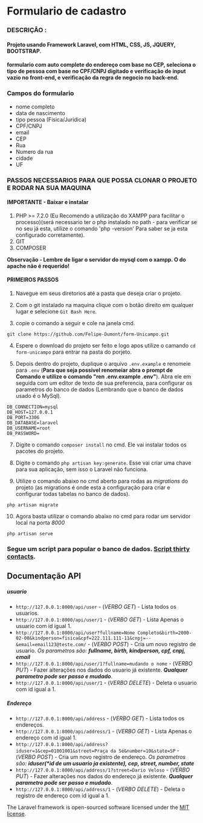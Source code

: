 # Formulario de cadastro

### DESCRIÇÂO :

#### Projeto usando Framework Laravel, com HTML, CSS, JS, JQUERY, BOOTSTRAP.

#### formulario com auto complete do endereço com base no CEP, seleciona o tipo de pessoa com base no CPF/CNPJ digitado e verificação de input vazio no front-end, e verificação da regra de negocio no back-end.

### Campos do formulario

-   nome completo
-   data de nascimento
-   tipo pessoa (Fisica/Juridica)
-   CPF/CNPJ
-   email
-   CEP
-   Rua
-   Numero da rua
-   cidade
-   UF

### PASSOS NECESSARIOS PARA QUE POSSA CLONAR O PROJETO E RODAR NA SUA MAQUINA

#### IMPORTANTE - Baixar e instalar

1. PHP >= 7.2.0 (Eu Recomendo a utilização do XAMPP para facilitar o processo)(será necessario ter o php instalado no path - para verificar se no seu já esta, utilize o comando 'php -version' Para saber se ja esta configurado corretamente).
2. GIT
3. COMPOSER

**Observação - Lembre de ligar o servidor do mysql com o xampp. O do apache não é requerido!**

#### PRIMEIROS PASSOS

1. Navegue em seus diretorios até a pasta que deseja criar o projeto.

2. Com o git instalado na maquina clique com o botão direito em qualquer lugar e selecione `Git Bash Here`.

3. copie o comando a seguir e cole na janela cmd.

```
git clone https://github.com/Felipe-Dumont/form-Unicampo.git
```

4. Espere o download do projeto ser feito e logo apos utilize o camando `cd form-unicampo` para entrar na pasta do porjeto.

5. Depois dentro do projeto, duplique o arquivo `.env.example` e renomeie para `.env` (**Para que seja possivel renomeiar abra o prompt de Comando e utilize o comando "ren .env.example .env"**). Abra ele em seguida com um editor de texto de sua preferencia, para configurar os parametros do banco de dados (Lembrando que o banco de dados usado é o MySql).

```
DB_CONNECTION=mysql
DB_HOST=127.0.0.1
DB_PORT=3306
DB_DATABASE=laravel
DB_USERNAME=root
DB_PASSWORD=
```

7. Digite o comando `composer install` no cmd. Ele vai instalar todos os pacotes do projeto.

8. Digite o comando `php artisan key:generate`. Esse vai criar uma chave para sua aplicação, sem isso o Laravel não funciona.

9. Utilize o comando abaixo no cmd aberto para rodas as _migrations_ do projeto (as migrations é onde esta a configuração para criar e configurar todas tabelas no banco de dados).

```
php artisan migrate
```

10. Agora basta utilizar o comando abaixo no cmd para rodar um servidor local na porta _8000_

```
php artisan serve
```

### Segue um script para popular o banco de dados. [Script thirty contacts](https://github.com/Felipe-Dumont/form-Unicampo/blob/master/populacaoBD/thirty_bd_contacts.sql).

## Documentação API

##### usuario

-   `http://127.0.0.1:8000/api/user` - (_VERBO GET_) - Lista todos os usuarios.
-   `http://127.0.0.1:8000/api/user/1` - (_VERBO GET_) - Lista Apenas o usuario com id igual 1.
-   `http://127.0.0.1:8000/api/user?fullname=Nome Completo&birth=2000-02-08&kindperson=fisica&cpf=222.111.111-11&cnpj=--&email=email123@teste.com/` - (_VERBO POST_) - Cria um novo registro de usuario. _Os parametros são: **fullname, birth, kindperson, cpf, cnpj, email**_
-   `http://127.0.0.1:8000/api/user/1?fullname=mudando o nome` - (_VERBO PUT_) - Fazer alterações nos dados do usuario já existente. _**Qualquer parametro pode ser passo e mudado**_.
-   `http://127.0.0.1:8000/api/user/1` - (_VERBO DELETE_) - Deleta o usuario com id igual a 1.

##### Endereço

-   `http://127.0.0.1:8000/api/address` - (_VERBO GET_) - Lista todos os endereços.
-   `http://127.0.0.1:8000/api/address/1` - (_VERBO GET_) - Lista Apenas o endereço com id igual 1.
-   `http://127.0.0.1:8000/api/address?iduser=1&cep=01001001&street=Praça da Sé&number=10&state=SP` - (_VERBO POST_) - Cria um novo registro de endereço. _Os parametros são: **iduser(\*id de um usuario ja existente), cep, street, number, state**_
-   `http://127.0.0.1:8000/api/address/1?street=Dario Veloso` - (_VERBO PUT_) - Fazer alterações nos dados do endereço já existente. _**Qualquer parametro pode ser passo e mudado**_.
-   `http://127.0.0.1:8000/api/address/1` - (_VERBO DELETE_) - Deleta o registro de endereço com id igual a 1.

The Laravel framework is open-sourced software licensed under the [MIT license](https://opensource.org/licenses/MIT).
